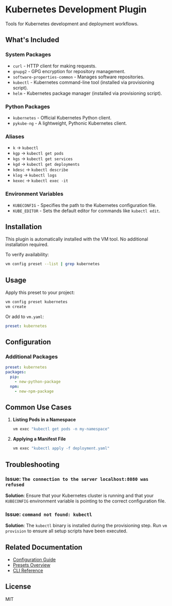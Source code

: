 # Kubernetes Development Plugin

Tools for Kubernetes development and deployment workflows.

## What's Included

### System Packages
- `curl` - HTTP client for making requests.
- `gnupg2` - GPG encryption for repository management.
- `software-properties-common` - Manages software repositories.
- `kubectl` - Kubernetes command-line tool (installed via provisioning script).
- `helm` - Kubernetes package manager (installed via provisioning script).

### Python Packages
- `kubernetes` - Official Kubernetes Python client.
- `pykube-ng` - A lightweight, Pythonic Kubernetes client.

### Aliases
- `k` → `kubectl`
- `kgp` → `kubectl get pods`
- `kgs` → `kubectl get services`
- `kgd` → `kubectl get deployments`
- `kdesc` → `kubectl describe`
- `klog` → `kubectl logs`
- `kexec` → `kubectl exec -it`

### Environment Variables
- `KUBECONFIG` - Specifies the path to the Kubernetes configuration file.
- `KUBE_EDITOR` - Sets the default editor for commands like `kubectl edit`.

## Installation

This plugin is automatically installed with the VM tool. No additional installation required.

To verify availability:
```bash
vm config preset --list | grep kubernetes
```

## Usage

Apply this preset to your project:
```bash
vm config preset kubernetes
vm create
```

Or add to `vm.yaml`:
```yaml
preset: kubernetes
```

## Configuration

### Additional Packages
```yaml
preset: kubernetes
packages:
  pip:
    - new-python-package
  npm:
    - new-npm-package
```

## Common Use Cases

1. **Listing Pods in a Namespace**
   ```bash
   vm exec "kubectl get pods -n my-namespace"
   ```

2. **Applying a Manifest File**
   ```bash
   vm exec "kubectl apply -f deployment.yaml"
   ```

## Troubleshooting

### Issue: `The connection to the server localhost:8080 was refused`
**Solution**: Ensure that your Kubernetes cluster is running and that your `KUBECONFIG` environment variable is pointing to the correct configuration file.

### Issue: `command not found: kubectl`
**Solution**: The `kubectl` binary is installed during the provisioning step. Run `vm provision` to ensure all setup scripts have been executed.

## Related Documentation

- [Configuration Guide](../../docs/user-guide/configuration.md)
- [Presets Overview](../../docs/user-guide/presets.md)
- [CLI Reference](../../docs/user-guide/cli-reference.md)

## License

MIT